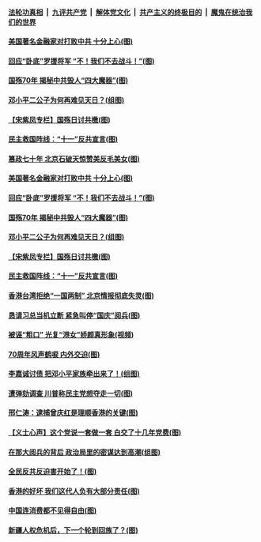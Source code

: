 ####  [法轮功真相](../../../../basic/blob/master/README.md?t=10020439) &nbsp;|&nbsp; [九评共产党](../../../../9ping.md/blob/master/README.md?t=10020439) &nbsp;|&nbsp; [解体党文化](../../../../jtdwh.md/blob/master/README.md?t=10020439)  &nbsp;|&nbsp; [共产主义的终极目的](../../../../gczydzjmd.md/blob/master/README.md?t=10020439) &nbsp;|&nbsp; [魔鬼在统治我们的世界](../../../../mgztzwmdsj.md/blob/master/README.md?t=10020439) 

#### [美国著名金融家对打败中共 十分上心(图)](../pages/p4/909158.md?t=10020439) 

#### [回应“卧底”罗援将军 “不！我们不去战斗！”(图)](../pages/p4/909156.md?t=10020439) 

#### [国殇70年 揭秘中共毁人“四大魔器”(图)](../pages/p4/909153.md?t=10020439) 

#### [邓小平二公子为何再难见天日？(组图)](../pages/p4/909150.md?t=10020439) 

#### [【宋紫凤专栏】国殇日讨共檄(图)](../pages/p4/909076.md?t=10020439) 

#### [民主救国阵线：“十一”反共宣言(图)](../pages/p4/909094.md?t=10020439) 

#### [篡政七十年 北京石破天惊赞美反毛美女(图)](../pages/p4/909163.md?t=10020439) 

#### [美国著名金融家对打败中共 十分上心(图)](../pages/p4/909158.md?t=10020439) 

#### [回应“卧底”罗援将军 “不！我们不去战斗！”(图)](../pages/p4/909156.md?t=10020439) 

#### [国殇70年 揭秘中共毁人“四大魔器”(图)](../pages/p4/909153.md?t=10020439) 

#### [邓小平二公子为何再难见天日？(组图)](../pages/p4/909150.md?t=10020439) 

#### [【宋紫凤专栏】国殇日讨共檄(图)](../pages/p4/909076.md?t=10020439) 

#### [民主救国阵线：“十一”反共宣言(图)](../pages/p4/909094.md?t=10020439) 

#### [香港台湾拒绝“一国两制” 北京情报彻底失灵(图)](../pages/p4/909062.md?t=10020439) 

#### [恳请习总当机立断 紧急叫停“国庆”阅兵(图)](../pages/p4/909061.md?t=10020439) 

#### [被诬“粗口” 光复“港女”娇颜真形象(视频)](../pages/p4/909060.md?t=10020439) 

#### [70周年风声鹤唳 内外交迫(图)](../pages/p4/909057.md?t=10020439) 

#### [李嘉诚讨债 把邓小平家族牵出来了！(组图)](../pages/p4/909056.md?t=10020439) 

#### [遭弹劾调查 川普称民主党想夺走一切(图)](../pages/p4/909054.md?t=10020439) 

#### [邢仁涛：逮捕曾庆红是理顺香港的关键(图)](../pages/p4/909051.md?t=10020439) 

#### [【义士心声】这个党说一套做一套 白交了十几年党费(图)](../pages/p4/908388.md?t=10020439) 

#### [在那大阅兵的背后 政治局里的密谋达到高潮(组图)](../pages/p4/908942.md?t=10020439) 

#### [全民反共反迫害开始了！(图)](../pages/p4/908954.md?t=10020439) 

#### [香港的好坏 我们这代人负有大部分责任(图)](../pages/p4/908949.md?t=10020439) 

#### [中国连消费都不见得自由(图)](../pages/p4/908926.md?t=10020439) 

#### [新疆人权危机后，下一个轮到回族了？(图)](../pages/p4/908932.md?t=10020439) 


